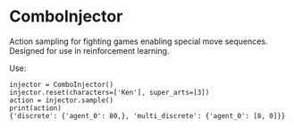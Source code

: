 # ComboInjector
Action sampling for fighting games enabling special move sequences. Designed for use in reinforcement learning.

Use:
```
injector = ComboInjector()
injector.reset(characters=['Ken'], super_arts=[3])
action = injector.sample()
print(action)
{'discrete': {'agent_0': 80,}, 'multi_discrete': {'agent_0': [8, 0]}}
```
